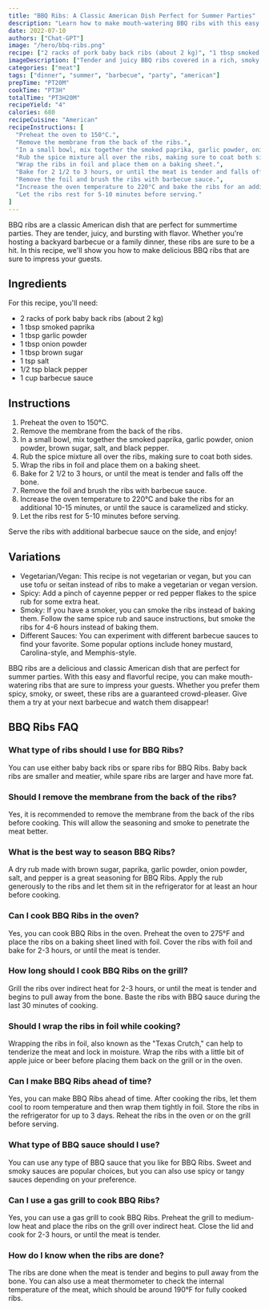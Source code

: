 ```yaml
---
title: "BBQ Ribs: A Classic American Dish Perfect for Summer Parties"
description: "Learn how to make mouth-watering BBQ ribs with this easy and delicious recipe. Perfect for your next summer party!"
date: 2022-07-10
authors: ["Chat-GPT"]
image: "/hero/bbq-ribs.png"
recipe: ["2 racks of pork baby back ribs (about 2 kg)", "1 tbsp smoked paprika", "1 tbsp garlic powder", "1 tbsp onion powder", "1 tbsp brown sugar", "1 tsp salt", "1/2 tsp black pepper", "1 cup barbecue sauce"]
imageDescription: ["Tender and juicy BBQ ribs covered in a rich, smoky sauce"]
categories: ["meat"]
tags: ["dinner", "summer", "barbecue", "party", "american"]
prepTime: "PT20M"
cookTime: "PT3H"
totalTime: "PT3H20M"
recipeYield: "4"
calories: 680
recipeCuisine: "American"
recipeInstructions: [
  "Preheat the oven to 150°C.",
  "Remove the membrane from the back of the ribs.",
  "In a small bowl, mix together the smoked paprika, garlic powder, onion powder, brown sugar, salt, and black pepper.",
  "Rub the spice mixture all over the ribs, making sure to coat both sides.",
  "Wrap the ribs in foil and place them on a baking sheet.",
  "Bake for 2 1/2 to 3 hours, or until the meat is tender and falls off the bone.",
  "Remove the foil and brush the ribs with barbecue sauce.",
  "Increase the oven temperature to 220°C and bake the ribs for an additional 10-15 minutes, or until the sauce is caramelized and sticky.",
  "Let the ribs rest for 5-10 minutes before serving."
]
---
```


BBQ ribs are a classic American dish that are perfect for summertime parties. They are tender, juicy, and bursting with flavor. Whether you're hosting a backyard barbecue or a family dinner, these ribs are sure to be a hit. In this recipe, we'll show you how to make delicious BBQ ribs that are sure to impress your guests.

## Ingredients

For this recipe, you'll need:

- 2 racks of pork baby back ribs (about 2 kg)
- 1 tbsp smoked paprika
- 1 tbsp garlic powder
- 1 tbsp onion powder
- 1 tbsp brown sugar
- 1 tsp salt
- 1/2 tsp black pepper
- 1 cup barbecue sauce

## Instructions

1. Preheat the oven to 150°C.
2. Remove the membrane from the back of the ribs.
3. In a small bowl, mix together the smoked paprika, garlic powder, onion powder, brown sugar, salt, and black pepper.
4. Rub the spice mixture all over the ribs, making sure to coat both sides.
5. Wrap the ribs in foil and place them on a baking sheet.
6. Bake for 2 1/2 to 3 hours, or until the meat is tender and falls off the bone.
7. Remove the foil and brush the ribs with barbecue sauce.
8. Increase the oven temperature to 220°C and bake the ribs for an additional 10-15 minutes, or until the sauce is caramelized and sticky.
9. Let the ribs rest for 5-10 minutes before serving.

Serve the ribs with additional barbecue sauce on the side, and enjoy!

## Variations

- Vegetarian/Vegan: This recipe is not vegetarian or vegan, but you can use tofu or seitan instead of ribs to make a vegetarian or vegan version.
- Spicy: Add a pinch of cayenne pepper or red pepper flakes to the spice rub for some extra heat.
- Smoky: If you have a smoker, you can smoke the ribs instead of baking them. Follow the same spice rub and sauce instructions, but smoke the ribs for 4-6 hours instead of baking them.
- Different Sauces: You can experiment with different barbecue sauces to find your favorite. Some popular options include honey mustard, Carolina-style, and Memphis-style.

BBQ ribs are a delicious and classic American dish that are perfect for summer parties. With this easy and flavorful recipe, you can make mouth-watering ribs that are sure to impress your guests. Whether you prefer them spicy, smoky, or sweet, these ribs are a guaranteed crowd-pleaser. Give them a try at your next barbecue and watch them disappear!

## BBQ Ribs FAQ

### What type of ribs should I use for BBQ Ribs?
You can use either baby back ribs or spare ribs for BBQ Ribs. Baby back ribs are smaller and meatier, while spare ribs are larger and have more fat.

### Should I remove the membrane from the back of the ribs?
Yes, it is recommended to remove the membrane from the back of the ribs before cooking. This will allow the seasoning and smoke to penetrate the meat better.

### What is the best way to season BBQ Ribs?
A dry rub made with brown sugar, paprika, garlic powder, onion powder, salt, and pepper is a great seasoning for BBQ Ribs. Apply the rub generously to the ribs and let them sit in the refrigerator for at least an hour before cooking.

### Can I cook BBQ Ribs in the oven?
Yes, you can cook BBQ Ribs in the oven. Preheat the oven to 275°F and place the ribs on a baking sheet lined with foil. Cover the ribs with foil and bake for 2-3 hours, or until the meat is tender.

### How long should I cook BBQ Ribs on the grill?
Grill the ribs over indirect heat for 2-3 hours, or until the meat is tender and begins to pull away from the bone. Baste the ribs with BBQ sauce during the last 30 minutes of cooking.

### Should I wrap the ribs in foil while cooking?
Wrapping the ribs in foil, also known as the "Texas Crutch," can help to tenderize the meat and lock in moisture. Wrap the ribs with a little bit of apple juice or beer before placing them back on the grill or in the oven.

### Can I make BBQ Ribs ahead of time?
Yes, you can make BBQ Ribs ahead of time. After cooking the ribs, let them cool to room temperature and then wrap them tightly in foil. Store the ribs in the refrigerator for up to 3 days. Reheat the ribs in the oven or on the grill before serving.

### What type of BBQ sauce should I use?
You can use any type of BBQ sauce that you like for BBQ Ribs. Sweet and smoky sauces are popular choices, but you can also use spicy or tangy sauces depending on your preference.

### Can I use a gas grill to cook BBQ Ribs?
Yes, you can use a gas grill to cook BBQ Ribs. Preheat the grill to medium-low heat and place the ribs on the grill over indirect heat. Close the lid and cook for 2-3 hours, or until the meat is tender.

### How do I know when the ribs are done?
The ribs are done when the meat is tender and begins to pull away from the bone. You can also use a meat thermometer to check the internal temperature of the meat, which should be around 190°F for fully cooked ribs.